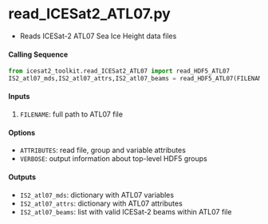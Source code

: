 read_ICESat2_ATL07.py
=====================

 - Reads ICESat-2 ATL07 Sea Ice Height data files  

#### Calling Sequence
```python
from icesat2_toolkit.read_ICESat2_ATL07 import read_HDF5_ATL07
IS2_atl07_mds,IS2_atl07_attrs,IS2_atl07_beams = read_HDF5_ATL07(FILENAME)
```

#### Inputs
 1. `FILENAME`: full path to ATL07 file

#### Options
 - `ATTRIBUTES`: read file, group and variable attributes
 - `VERBOSE`: output information about top-level HDF5 groups

#### Outputs
 - `IS2_atl07_mds`: dictionary with ATL07 variables
 - `IS2_atl07_attrs`: dictionary with ATL07 attributes
 - `IS2_atl07_beams`: list with valid ICESat-2 beams within ATL07 file
